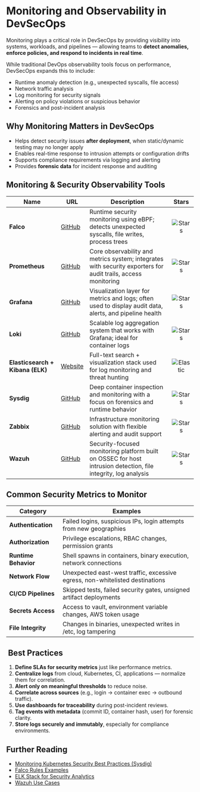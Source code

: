 # Monitoring and Observability in DevSecOps

Monitoring plays a critical role in DevSecOps by providing visibility into systems, workloads, and pipelines — allowing teams to **detect anomalies, enforce policies, and respond to incidents in real time**.

While traditional DevOps observability tools focus on performance, DevSecOps expands this to include:

- Runtime anomaly detection (e.g., unexpected syscalls, file access)
- Network traffic analysis
- Log monitoring for security signals
- Alerting on policy violations or suspicious behavior
- Forensics and post-incident analysis


##  Why Monitoring Matters in DevSecOps

- Helps detect security issues **after deployment**, when static/dynamic testing may no longer apply
- Enables real-time response to intrusion attempts or configuration drifts
- Supports compliance requirements via logging and alerting
- Provides **forensic data** for incident response and auditing


##  Monitoring & Security Observability Tools

| Name | URL | Description | Stars |
|------|-----|-------------|:-----:|
| **Falco** | [GitHub](https://github.com/falcosecurity/falco) | Runtime security monitoring using eBPF; detects unexpected syscalls, file writes, process trees | ![Stars](https://img.shields.io/github/stars/falcosecurity/falco?style=for-the-badge) |
| **Prometheus** | [GitHub](https://github.com/prometheus/prometheus) | Core observability and metrics system; integrates with security exporters for audit trails, access monitoring | ![Stars](https://img.shields.io/github/stars/prometheus/prometheus?style=for-the-badge) |
| **Grafana** | [GitHub](https://github.com/grafana/grafana) | Visualization layer for metrics and logs; often used to display audit data, alerts, and pipeline health | ![Stars](https://img.shields.io/github/stars/grafana/grafana?style=for-the-badge) |
| **Loki** | [GitHub](https://github.com/grafana/loki) | Scalable log aggregation system that works with Grafana; ideal for container logs | ![Stars](https://img.shields.io/github/stars/grafana/loki?style=for-the-badge) |
| **Elasticsearch + Kibana (ELK)** | [Website](https://www.elastic.co/what-is/elk-stack) | Full-text search + visualization stack used for log monitoring and threat hunting | ![Elastic](https://img.shields.io/github/stars/elastic/elasticsearch?style=for-the-badge) |
| **Sysdig** | [GitHub](https://github.com/draios/sysdig) | Deep container inspection and monitoring with a focus on forensics and runtime behavior | ![Stars](https://img.shields.io/github/stars/draios/sysdig?style=for-the-badge) |
| **Zabbix** | [GitHub](https://github.com/zabbix/zabbix) | Infrastructure monitoring solution with flexible alerting and audit support | ![Stars](https://img.shields.io/github/stars/zabbix/zabbix?style=for-the-badge) |
| **Wazuh** | [GitHub](https://github.com/wazuh/wazuh) | Security-focused monitoring platform built on OSSEC for host intrusion detection, file integrity, log analysis | ![Stars](https://img.shields.io/github/stars/wazuh/wazuh?style=for-the-badge) |


##  Common Security Metrics to Monitor

| Category | Examples |
|----------|----------|
| **Authentication** | Failed logins, suspicious IPs, login attempts from new geographies |
| **Authorization** | Privilege escalations, RBAC changes, permission grants |
| **Runtime Behavior** | Shell spawns in containers, binary execution, network connections |
| **Network Flow** | Unexpected east-west traffic, excessive egress, non-whitelisted destinations |
| **CI/CD Pipelines** | Skipped tests, failed security gates, unsigned artifact deployments |
| **Secrets Access** | Access to vault, environment variable changes, AWS token usage |
| **File Integrity** | Changes in binaries, unexpected writes in /etc, log tampering |


## ️ Best Practices

1. **Define SLAs for security metrics** just like performance metrics.
2. **Centralize logs** from cloud, Kubernetes, CI, applications — normalize them for correlation.
3. **Alert only on meaningful thresholds** to reduce noise.
4. **Correlate across sources** (e.g., login → container exec → outbound traffic).
5. **Use dashboards for traceability** during post-incident reviews.
6. **Tag events with metadata** (commit ID, container hash, user) for forensic clarity.
7. **Store logs securely and immutably**, especially for compliance environments.



##  Further Reading

- [Monitoring Kubernetes Security Best Practices (Sysdig)](https://sysdig.com/blog/kubernetes-security-guide/)
- [Falco Rules Examples](https://falco.org/docs/rules/)
- [ELK Stack for Security Analytics](https://www.elastic.co/siem)
- [Wazuh Use Cases](https://documentation.wazuh.com/current/getting-started/use-cases/index.html)
